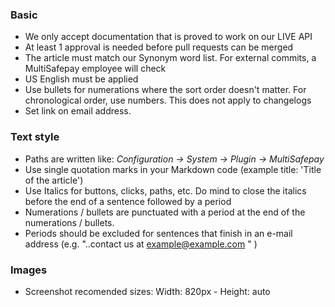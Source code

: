 ### Basic
- We only accept documentation that is proved to work on our LIVE API
- At least 1 approval is needed before pull requests can be merged
- The article must match our Synonym word list. For external commits, a MultiSafepay employee will check
- US English must be applied
- Use bullets for numerations where the sort order doesn't matter. For chronological order, use numbers. This does not apply to changelogs
- Set link on email address.

### Text style
- Paths are written like: _Configuration → System → Plugin → MultiSafepay_
- Use single quotation marks in your Markdown code (example title: 'Title of the article')
- Use Italics for buttons, clicks, paths, etc. Do mind to close the italics before the end of a sentence followed by a period
- Numerations / bullets are punctuated with a period at the end of the numerations / bullets.
- Periods should be excluded for sentences that finish in an e-mail address (e.g. "..contact us at <example@example.com> "  )

### Images
- Screenshot recomended sizes: Width: 820px - Height: auto